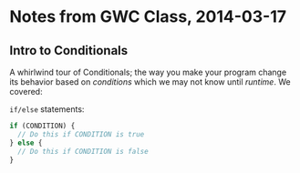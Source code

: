 Notes from GWC Class, 2014-03-17
================================

Intro to Conditionals
---------------------

A whirlwind tour of Conditionals; the way you make your program change its
behavior based on *conditions* which we may not know until *runtime*. We covered:

`if/else` statements:

```javascript
if (CONDITION) {
  // Do this if CONDITION is true
} else {
  // Do this if CONDITION is false
}
```